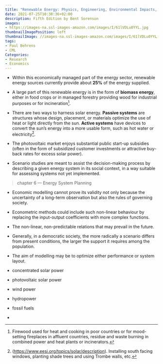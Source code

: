 ```yaml
---
title: "Renewable Energy: Physics, Engineering, Environmental Impacts, Economics and Planning"
date: 2021-07-25T10:38:36+02:00
description: Fifth Edition by Bent Sorenson
images:
- https://images-na.ssl-images-amazon.com/images/I/61lVDLu0YYL.jpg
thumbnailImagePosition: left
thumbnailImage: //images-na.ssl-images-amazon.com/images/I/61lVDLu0YYL.jpg
tags:
- Paul Behrens
- CML
Categories:
- Research
- Economics
---
```


* Within this economically managed part of the energy sector, renewable energy sources currently provide about **25%** of the energy supplied.

* A large part of this renewable energy is in the form of **biomass energy**, either in food crops or in managed forestry providing wood for industrial purposes or for incineration[^in].

* There are two ways to harness solar energy. **Passive systems** are structures whose design, placement, or materials optimize the use of heat or light directly from the sun. **Active systems** have devices to convert the sun’s energy into a more usable form, such as hot water or electricity[^ele].

* The photovoltaic market enjoys substantial public start-up subsidies (often in the form of subsidized customer investments or attractive buy-back rates for excess solar power).

* Scenario studies are meant to assist the decision-making process by describing a given energy system in its social context, in a way suitable for assessing systems not yet implemented.
> chapter 6 — Energy System Planning

* Economic modelling cannot prove its validity not only because the uncertainty of a long-term observation but also the rules of governing society.

* Econometric methods could include such non-linear behaviour by replacing the input-output coefficients with more complex functions.

* The non-linear, non-predictable relations that may prevail in the future.

* Generally, in a democratic society, the more radically a scenario differs from present conditions, the larger the support it requires among the population.

* The aim of modelling may be to optimize either performance or system layout.

* concentrated solar power
* photovoltaic solar power
* wind power
* hydropower
* fossil fuels
*







[^in]: Firewood used for heat and cooking in poor countries or for mood-setting fireplaces in affluent countries, residue and waste burning in combined power and heat plants or incinerators.
[^ele]: (https://www.eesi.org/topics/solar/description). Installing south facing windows, planting shade trees and using Trombe walls, etc.
